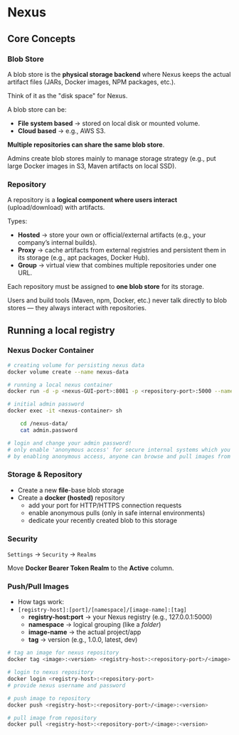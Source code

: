 # Nexus

## Core Concepts

### Blob Store

A blob store is the **physical storage backend** where Nexus keeps the actual artifact files (JARs, Docker images, NPM packages, etc.).

Think of it as the "disk space" for Nexus.

A blob store can be:

- **File system based** → stored on local disk or mounted volume.
- **Cloud based** → e.g., AWS S3.

**Multiple repositories can share the same blob store**.

Admins create blob stores mainly to manage storage strategy (e.g., put large Docker images in S3, Maven artifacts on local SSD).

### Repository

A repository is a **logical component where users interact** (upload/download) with artifacts.

Types:

- **Hosted** → store your own or official/external artifacts (e.g., your company’s internal builds).
- **Proxy** → cache artifacts from external registries and persistent them in its storage (e.g., apt packages, Docker Hub).
- **Group** → virtual view that combines multiple repositories under one URL.

Each repository must be assigned to **one blob store** for its storage.

Users and build tools (Maven, npm, Docker, etc.) never talk directly to blob stores — they always interact with repositories.

## Running a local registry

### Nexus Docker Container

```sh
# creating volume for persisting nexus data
docker volume create --name nexus-data

# running a local nexus container
docker run -d -p <nexus-GUI-port>:8081 -p <repository-port>:5000 --name nexus -v nexus-data:/nexus-data sonatype/nexus3

# initial admin password
docker exec -it <nexus-container> sh

    cd /nexus-data/
    cat admin.password

# login and change your admin password!
# only enable 'anonymous access' for secure internal systems which you are certain about them!
# by enabling anonymous access, anyone can browse and pull images from nexus repository but for pushing images everyone must login!
```

### Storage & Repository

- Create a new **file**-base blob storage
- Create a **docker (hosted)** repository
  - add your port for HTTP/HTTPS connection requests
  - enable anonymous pulls (only in safe internal environments)
  - dedicate your recently created blob to this storage

### Security

`Settings` → `Security` → `Realms`

Move **Docker Bearer Token Realm** to the **Active** column.

### Push/Pull Images

- How tags work:
- `[registry-host]:[port]/[namespace]/[image-name]:[tag]`
  - **registry-host:port** → your Nexus registry (e.g., 127.0.0.1:5000)
  - **namespace** → logical grouping (like a _folder_)
  - **image-name** → the actual project/app
  - **tag** → version (e.g., 1.0.0, latest, dev)

```sh
# tag an image for nexus repository
docker tag <image>:<version> <registry-host>:<repository-port>/<image>:<version>

# login to nexus repository
docker login <registry-host>:<repository-port>
# provide nexus username and password

# push image to repository
docker push <registry-host>:<repository-port>/<image>:<version>

# pull image from repository
docker pull <registry-host>:<repository-port>/<image>:<version>
```
